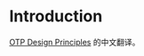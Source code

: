 # Introduction

[OTP Design Principles](http://erlang.org/doc/design_principles/des_princ.html) 的中文翻译。
